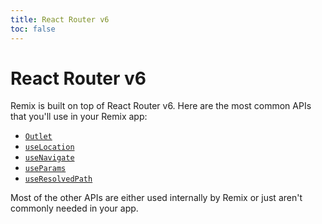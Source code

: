 ```yaml
---
title: React Router v6
toc: false
---
```


# React Router v6

Remix is built on top of React Router v6. Here are the most common APIs that you'll use in your Remix app:

- [`Outlet`](https://reactrouter.com/docs/components/outlet)
- [`useLocation`](https://reactrouter.com/docs/hooks/use-location)
- [`useNavigate`](https://reactrouter.com/docs/hooks/use-navigate)
- [`useParams`](https://reactrouter.com/docs/hooks/use-params)
- [`useResolvedPath`](https://reactrouter.com/docs/hooks/use-resolved-path)

Most of the other APIs are either used internally by Remix or just aren't commonly needed in your app.
